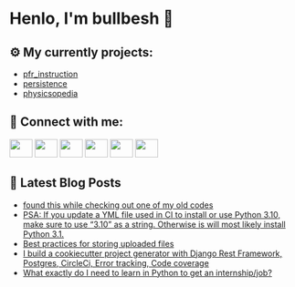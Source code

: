 # Henlo, I'm bullbesh 👋

## ⚙️ My currently projects:
- [pfr_instruction](https://github.com/bullbesh/pfr_instruction)
- [persistence](https://github.com/bullbesh/persistence)
- [physicsopedia](https://github.com/bullbesh/physicsopedia)

## 🔎 Connect with me:
[<img height="32" width="40" src="https://cdn.jsdelivr.net/npm/simple-icons@v5/icons/telegram.svg" />](https://t.me/bullbesh)
[<img height="32" width="40" src="https://cdn.jsdelivr.net/npm/simple-icons@v5/icons/vk.svg" />](https://vk.com/bullbesh)
[<img height="32" width="40" src="https://cdn.jsdelivr.net/npm/simple-icons@v5/icons/twitter.svg" />](https://twitter.com/bullbesh1)
[<img height="32" width="40" src="https://cdn.jsdelivr.net/npm/simple-icons@v5/icons/instagram.svg" />](https://www.instagram.com/bullbesh)
[<img height="32" width="40" src="https://cdn.jsdelivr.net/npm/simple-icons@v5/icons/reddit.svg" />](https://www.reddit.com/user/bullbesh)
[<img height="32" width="40" src="https://cdn.jsdelivr.net/npm/simple-icons@v5/icons/youtube.svg" />](https://www.youtube.com/channel/UCtfjRs6uzgq5mfm8S06WTcg)

## 📕 Latest Blog Posts
<!-- BLOG-POST-LIST:START -->
- [found this while checking out one of my old codes](https://www.reddit.com/r/Python/comments/qp97oi/found_this_while_checking_out_one_of_my_old_codes/)
- [PSA: If you update a YML file used in CI to install or use Python 3.10, make sure to use “3.10” as a string. Otherwise is will most likely install Python 3.1.](https://www.reddit.com/r/Python/comments/qp7rg7/psa_if_you_update_a_yml_file_used_in_ci_to/)
- [Best practices for storing uploaded files](https://www.reddit.com/r/Python/comments/qp752k/best_practices_for_storing_uploaded_files/)
- [I build a cookiecutter project generator with Django Rest Framework, Postgres, CircleCi, Error tracking, Code coverage](https://www.reddit.com/r/Python/comments/qp6nau/i_build_a_cookiecutter_project_generator_with/)
- [What exactly do I need to learn in Python to get an internship/job?](https://www.reddit.com/r/Python/comments/qp6jcq/what_exactly_do_i_need_to_learn_in_python_to_get/)
<!-- BLOG-POST-LIST:END -->
